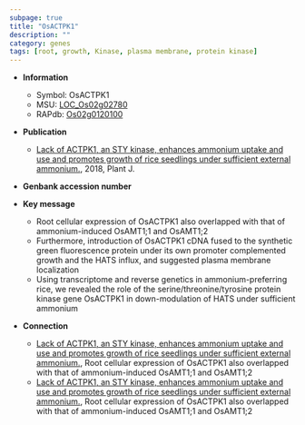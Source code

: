 ```yaml
---
subpage: true
title: "OsACTPK1"
description: ""
category: genes
tags: [root, growth, Kinase, plasma membrane, protein kinase]
---
```


* **Information**  
    + Symbol: OsACTPK1  
    + MSU: [LOC_Os02g02780](http://rice.plantbiology.msu.edu/cgi-bin/ORF_infopage.cgi?orf=LOC_Os02g02780)  
    + RAPdb: [Os02g0120100](http://rapdb.dna.affrc.go.jp/viewer/gbrowse_details/irgsp1?name=Os02g0120100)  

* **Publication**  
    + [Lack of ACTPK1, an STY kinase, enhances ammonium uptake and use and promotes growth of rice seedlings under sufficient external ammonium.](http://www.ncbi.nlm.nih.gov/pubmed?term=Lack+of+ACTPK1,+an+STY+kinase,+enhances+ammonium+uptake+and+use+and+promotes+growth+of+rice+seedlings+under+sufficient+external+ammonium.%5BTitle%5D), 2018, Plant J.

* **Genbank accession number**  

* **Key message**  
    + Root cellular expression of OsACTPK1 also overlapped with that of ammonium-induced OsAMT1;1 and OsAMT1;2
    + Furthermore, introduction of OsACTPK1 cDNA fused to the synthetic green fluorescence protein under its own promoter complemented growth and the HATS influx, and suggested plasma membrane localization
    + Using transcriptome and reverse genetics in ammonium-preferring rice, we revealed the role of the serine/threonine/tyrosine protein kinase gene OsACTPK1 in down-modulation of HATS under sufficient ammonium

* **Connection**  
    + [Lack of ACTPK1, an STY kinase, enhances ammonium uptake and use and promotes growth of rice seedlings under sufficient external ammonium.](http://www.ncbi.nlm.nih.gov/pubmed?term=Lack+of+ACTPK1,+an+STY+kinase,+enhances+ammonium+uptake+and+use+and+promotes+growth+of+rice+seedlings+under+sufficient+external+ammonium.%5BTitle%5D),  Root cellular expression of OsACTPK1 also overlapped with that of ammonium-induced OsAMT1;1 and OsAMT1;2
    + [Lack of ACTPK1, an STY kinase, enhances ammonium uptake and use and promotes growth of rice seedlings under sufficient external ammonium.](http://www.ncbi.nlm.nih.gov/pubmed?term=Lack+of+ACTPK1,+an+STY+kinase,+enhances+ammonium+uptake+and+use+and+promotes+growth+of+rice+seedlings+under+sufficient+external+ammonium.%5BTitle%5D),  Root cellular expression of OsACTPK1 also overlapped with that of ammonium-induced OsAMT1;1 and OsAMT1;2



